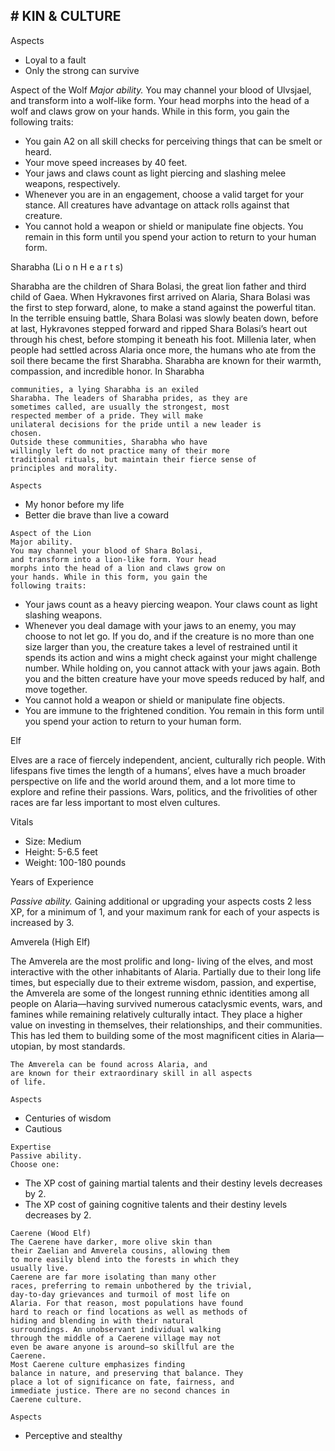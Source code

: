 ## # KIN & CULTURE

Aspects

- Loyal to a fault
- Only the strong can survive

Aspect of the Wolf
_Major ability._
You may channel your blood of Ulvsjael, and
transform into a wolf-like form. Your head morphs
into the head of a wolf and claws grow on your
hands. While in this form, you gain the following
traits:

- You gain A2 on all skill checks for perceiving
  things that can be smelt or heard.
- Your move speed increases by 40 feet.
- Your jaws and claws count as light piercing
  and slashing melee weapons, respectively.
- Whenever you are in an engagement, choose a
  valid target for your stance. All creatures have
  advantage on attack rolls against that creature.
- You cannot hold a weapon or shield or
  manipulate fine objects.
  You remain in this form until you spend your
  action to return to your human form.

Sharabha (Li o n H e a r t s)

Sharabha are the children of Shara Bolasi, the
great lion father and third child of Gaea. When
Hykravones first arrived on Alaria, Shara Bolasi was
the first to step forward, alone, to make a stand
against the powerful titan. In the terrible ensuing
battle, Shara Bolasi was slowly beaten down, before
at last, Hykravones stepped forward and ripped
Shara Bolasi’s heart out through his chest, before
stomping it beneath his foot. Millenia later, when
people had settled across Alaria once more, the
humans who ate from the soil there became the first
Sharabha.
Sharabha are known for their warmth,
compassion, and incredible honor. In Sharabha

```
communities, a lying Sharabha is an exiled
Sharabha. The leaders of Sharabha prides, as they are
sometimes called, are usually the strongest, most
respected member of a pride. They will make
unilateral decisions for the pride until a new leader is
chosen.
Outside these communities, Sharabha who have
willingly left do not practice many of their more
traditional rituals, but maintain their fierce sense of
principles and morality.
```

```
Aspects
```

- My honor before my life
- Better die brave than live a coward

```
Aspect of the Lion
Major ability.
You may channel your blood of Shara Bolasi,
and transform into a lion-like form. Your head
morphs into the head of a lion and claws grow on
your hands. While in this form, you gain the
following traits:
```

- Your jaws count as a heavy piercing weapon.
  Your claws count as light slashing weapons.
- Whenever you deal damage with your jaws to
  an enemy, you may choose to not let go. If you do,
  and if the creature is no more than one size larger
  than you, the creature takes a level of restrained
  until it spends its action and wins a might check
  against your might challenge number. While
  holding on, you cannot attack with your jaws
  again. Both you and the bitten creature have your
  move speeds reduced by half, and move together.
- You cannot hold a weapon or shield or
  manipulate fine objects.
- You are immune to the frightened condition.
  You remain in this form until you spend your
  action to return to your human form.

Elf

Elves are a race of fiercely independent, ancient,
culturally rich people. With lifespans five times the
length of a humans’, elves have a much broader
perspective on life and the world around them, and a
lot more time to explore and refine their passions.
Wars, politics, and the frivolities of other races are
far less important to most elven cultures.

Vitals

- Size: Medium
- Height: 5-6.5 feet
- Weight: 100-180 pounds

Years of Experience

_Passive ability._
Gaining additional or upgrading your aspects
costs 2 less XP, for a minimum of 1, and your
maximum rank for each of your aspects is increased
by 3.

Amverela (High Elf)

The Amverela are the most prolific and long-
living of the elves, and most interactive with the
other inhabitants of Alaria. Partially due to their long
life times, but especially due to their extreme
wisdom, passion, and expertise, the Amverela are
some of the longest running ethnic identities among
all people on Alaria—having survived numerous
cataclysmic events, wars, and famines while
remaining relatively culturally intact.
They place a higher value on investing in
themselves, their relationships, and their
communities. This has led them to building some of
the most magnificent cities in Alaria—utopian, by
most standards.

```
The Amverela can be found across Alaria, and
are known for their extraordinary skill in all aspects
of life.
```

```
Aspects
```

- Centuries of wisdom
- Cautious

```
Expertise
Passive ability.
Choose one:
```

- The XP cost of gaining martial talents and their
  destiny levels decreases by 2.
- The XP cost of gaining cognitive talents and
  their destiny levels decreases by 2.

```
Caerene (Wood Elf)
The Caerene have darker, more olive skin than
their Zaelian and Amverela cousins, allowing them
to more easily blend into the forests in which they
usually live.
Caerene are far more isolating than many other
races, preferring to remain unbothered by the trivial,
day-to-day grievances and turmoil of most life on
Alaria. For that reason, most populations have found
hard to reach or find locations as well as methods of
hiding and blending in with their natural
surroundings. An unobservant individual walking
through the middle of a Caerene village may not
even be aware anyone is around—so skillful are the
Caerene.
Most Caerene culture emphasizes finding
balance in nature, and preserving that balance. They
place a lot of significance on fate, fairness, and
immediate justice. There are no second chances in
Caerene culture.
```

```
Aspects
```

- Perceptive and stealthy
